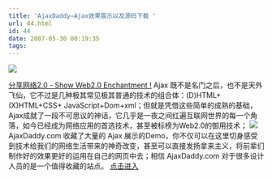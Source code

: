 ```yaml
---
title: 'AjaxDaddy—Ajax效果展示以及源码下载 '
url: 44.html
id: 44
date: 2007-05-30 00:19:35
tags:
---
```


![](http://photo7.yupoo.com/20070529/193253_1004630611_oxddkvdx.jpg)

[分享网络2.0 - Show Web2.0 Enchantment !](http://www.showeb20.com/?cat=34) Ajax 既不是名门之后，也不是天外飞仙，它不过是几种极其常见极其普通的技术的组合体：(D)HTML+(X)HTML+CSS+ JavaScript+Dom+xml；但就是凭借这些简单的成熟的基础，Ajax成就了一段不可思议的神话，它几乎是一夜之间红遍互联网世界的每一个角落，如今已经成为网络应用的首选技术，甚至被标榜为Web2.0的御用技术； ![](http://photo6.yupoo.com/20070529/193339_724395405_adgeohie.jpg)  AjaxDaddy.com 收藏了大量的 Ajax 展示的Demo，你不仅可以在这里切身感受到技术给我们的网络生活带来的神奇改变，甚至可以直接发扬拿来主义，将前辈们制作好的效果更好的运用在自己的网页中去；相信 AjaxDaddy.com 对于很多设计人员的是一个值得收藏的站点。 [点击进入](http://www.ajaxdaddy.com/)